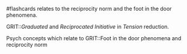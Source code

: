 #flashcards 
relates to the reciprocity norm and the foot in the door phenomena. 

GRIT::*Graduated* and *Reciprocated* *Initiative* in *Tension* reduction.
<!--SR:!2023-11-08,1,210-->

Psych concepts which relate to GRIT::Foot in the door phenomena and reciprocity norm
<!--SR:!2023-11-10,3,266-->